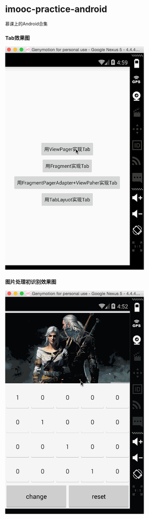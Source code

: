# imooc-practice-android
慕课上的Android合集

### Tab效果图

<img src="show_picture/tab.gif">

### 图片处理初识别效果图

<img src="show_picture/image.gif">

